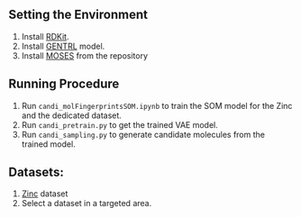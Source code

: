 ## Setting the Environment

1. Install [RDKit](https://www.rdkit.org/docs/Install.html).
2. Install [GENTRL](https://github.com/insilicomedicine/GENTRL) model.
3. Install [MOSES](https://github.com/molecularsets/moses) from the repository

## Running Procedure
1. Run ``candi_molFingerprintsSOM.ipynb`` to train the SOM model for the Zinc and the dedicated dataset.
2. Run ``candi_pretrain.py`` to get the trained VAE model.
3. Run ``candi_sampling.py`` to generate candidate molecules from the trained model.


## Datasets:
1. [Zinc](https://media.githubusercontent.com/media/molecularsets/moses/master/data/dataset_v1.csv) dataset
2. Select a dataset in a targeted area.
